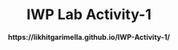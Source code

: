 <h1 align="center">
IWP Lab Activity-1
</h1>

<h4 align="center">
https://likhitgarimella.github.io/IWP-Activity-1/
</h4>
